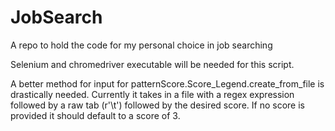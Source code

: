 # JobSearch
A repo to hold the code for my personal choice in job searching

Selenium and chromedriver executable will be needed for this script.

A better method for input for patternScore.Score_Legend.create_from_file is drastically needed. Currently it takes in a file with a regex expression followed by a raw tab (r'\t') followed by the desired score. If no score is provided it should default to a score of 3.
